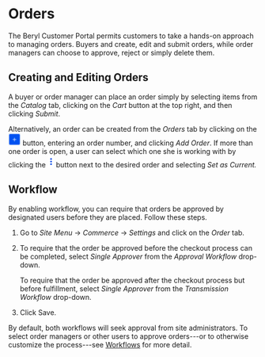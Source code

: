 # Orders [](id=orders)

The Beryl Customer Portal permits customers to take a hands-on approach to
managing orders. Buyers and create, edit and submit orders, while order managers
can choose to approve, reject or simply delete them.

## Creating and Editing Orders

A buyer or order manager can place an order simply by selecting items from the
*Catalog* tab, clicking on the *Cart* button at the top right, and then clicking
*Submit*.

Alternatively, an order can be created from the *Orders* tab by clicking on the
![Add](../../images/icon-add.png) button, entering an order number, and clicking
*Add Order*. If more than one order is open, a user can select which one she is
working with by clicking the ![Options](../../images/icon-options.png) button
next to the desired order and selecting *Set as Current.*

## Workflow

By enabling workflow, you can require that orders be approved by designated
users before they are placed. Follow these steps.

1.  Go to *Site Menu* &rarr; *Commerce* &rarr; *Settings* and click on the
    *Order* tab.

2.  To require that the order be approved before the checkout process can be
    completed, select *Single Approver* from the *Approval Workflow* drop-down.

    To require that the order be approved after the checkout process but before
    fulfillment, select *Single Approver* from the *Transmission Workflow*
    drop-down.

3.  Click Save.

By default, both workflows will seek approval from site administrators. To
select order managers or other users to approve orders---or to otherwise
customize the process---see
[Workflows](/develop/tutorials/-/knowledge_base/7-1/workflow) for more detail.

